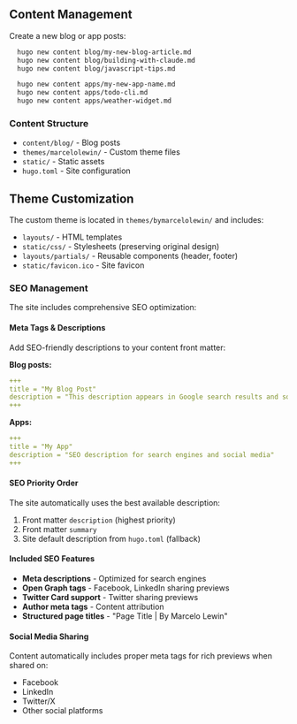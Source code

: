 ## Content Management

Create a new blog or app posts:
```bash
  hugo new content blog/my-new-blog-article.md
  hugo new content blog/building-with-claude.md
  hugo new content blog/javascript-tips.md

  hugo new content apps/my-new-app-name.md
  hugo new content apps/todo-cli.md
  hugo new content apps/weather-widget.md
```

### Content Structure

- `content/blog/` - Blog posts
- `themes/marcelolewin/` - Custom theme files
- `static/` - Static assets
- `hugo.toml` - Site configuration

## Theme Customization

The custom theme is located in `themes/bymarcelolewin/` and includes:

- `layouts/` - HTML templates
- `static/css/` - Stylesheets (preserving original design)
- `layouts/partials/` - Reusable components (header, footer)
- `static/favicon.ico` - Site favicon

### SEO Management

The site includes comprehensive SEO optimization:

#### Meta Tags & Descriptions
Add SEO-friendly descriptions to your content front matter:

**Blog posts:**
```yaml
+++
title = "My Blog Post"
description = "This description appears in Google search results and social media shares"
+++
```

**Apps:**
```yaml
+++
title = "My App"
description = "SEO description for search engines and social media"
+++
```

#### SEO Priority Order
The site automatically uses the best available description:
1. Front matter `description` (highest priority)
2. Front matter `summary` 
3. Site default description from `hugo.toml` (fallback)

#### Included SEO Features
- **Meta descriptions** - Optimized for search engines
- **Open Graph tags** - Facebook, LinkedIn sharing previews
- **Twitter Card support** - Twitter sharing previews
- **Author meta tags** - Content attribution
- **Structured page titles** - "Page Title | By Marcelo Lewin"

#### Social Media Sharing
Content automatically includes proper meta tags for rich previews when shared on:
- Facebook
- LinkedIn
- Twitter/X
- Other social platforms
